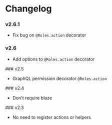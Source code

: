# Changelog

### v2.6.1

- Fix bug on ```@Roles.action``` decorator

### v2.6

- Add options to ```@Roles.action``` decorator

### v2.5

- GraphQL permission decorator ```@Roles.action```

### v2.4

- Don't require blaze

### v2.3

- No need to register actions or helpers
